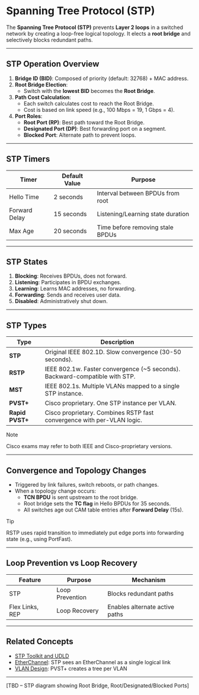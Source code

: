 # Spanning Tree Protocol (STP)

The **Spanning Tree Protocol (STP)** prevents **Layer 2 loops** in a switched network by creating a loop-free logical topology. It elects a **root bridge** and selectively blocks redundant paths.

---

## STP Operation Overview

1. **Bridge ID (BID)**: Composed of priority (default: 32768) + MAC address.
2. **Root Bridge Election**:
   - Switch with the **lowest BID** becomes the **Root Bridge**.
3. **Path Cost Calculation**:
   - Each switch calculates cost to reach the Root Bridge.
   - Cost is based on link speed (e.g., 100 Mbps = 19, 1 Gbps = 4).
4. **Port Roles**:
   - **Root Port (RP)**: Best path toward the Root Bridge.
   - **Designated Port (DP)**: Best forwarding port on a segment.
   - **Blocked Port**: Alternate path to prevent loops.

---

## STP Timers

| Timer         | Default Value | Purpose                           |
| ------------- | ------------- | --------------------------------- |
| Hello Time    | 2 seconds     | Interval between BPDUs from root  |
| Forward Delay | 15 seconds    | Listening/Learning state duration |
| Max Age       | 20 seconds    | Time before removing stale BPDUs  |

---

## STP States

1. **Blocking**: Receives BPDUs, does not forward.
2. **Listening**: Participates in BPDU exchanges.
3. **Learning**: Learns MAC addresses, no forwarding.
4. **Forwarding**: Sends and receives user data.
5. **Disabled**: Administratively shut down.

---

## STP Types

| Type            | Description                                                                 |
| --------------- | --------------------------------------------------------------------------- |
| **STP**         | Original IEEE 802.1D. Slow convergence (30-50 seconds).                     |
| **RSTP**        | IEEE 802.1w. Faster convergence (~5 seconds). Backward-compatible with STP. |
| **MST**         | IEEE 802.1s. Multiple VLANs mapped to a single STP instance.                |
| **PVST+**       | Cisco proprietary. One STP instance per VLAN.                               |
| **Rapid PVST+** | Cisco proprietary. Combines RSTP fast convergence with per-VLAN logic.      |

> [!NOTE] 
Cisco exams may refer to both IEEE and Cisco-proprietary versions.

---

## Convergence and Topology Changes

- Triggered by link failures, switch reboots, or path changes.
- When a topology change occurs:
  - **TCN BPDU** is sent upstream to the root bridge.
  - Root bridge sets the **TC flag** in Hello BPDUs for 35 seconds.
  - All switches age out CAM table entries after **Forward Delay** (15s).

>[!TIP]
RSTP uses rapid transition to immediately put edge ports into forwarding state (e.g., using PortFast).

---

## Loop Prevention vs Loop Recovery

| Feature         | Purpose         | Mechanism                      |
| --------------- | --------------- | ------------------------------ |
| STP             | Loop Prevention | Blocks redundant paths         |
| Flex Links, REP | Loop Recovery   | Enables alternate active paths |

---

## Related Concepts

- [STP Toolkit and UDLD](stp-toolkit-and-udld.md)
- [EtherChannel](etherchannel.md): STP sees an EtherChannel as a single logical link
- [VLAN Design](vlan-design.md): PVST+ creates a tree per VLAN

---

[TBD – STP diagram showing Root Bridge, Root/Designated/Blocked Ports]
